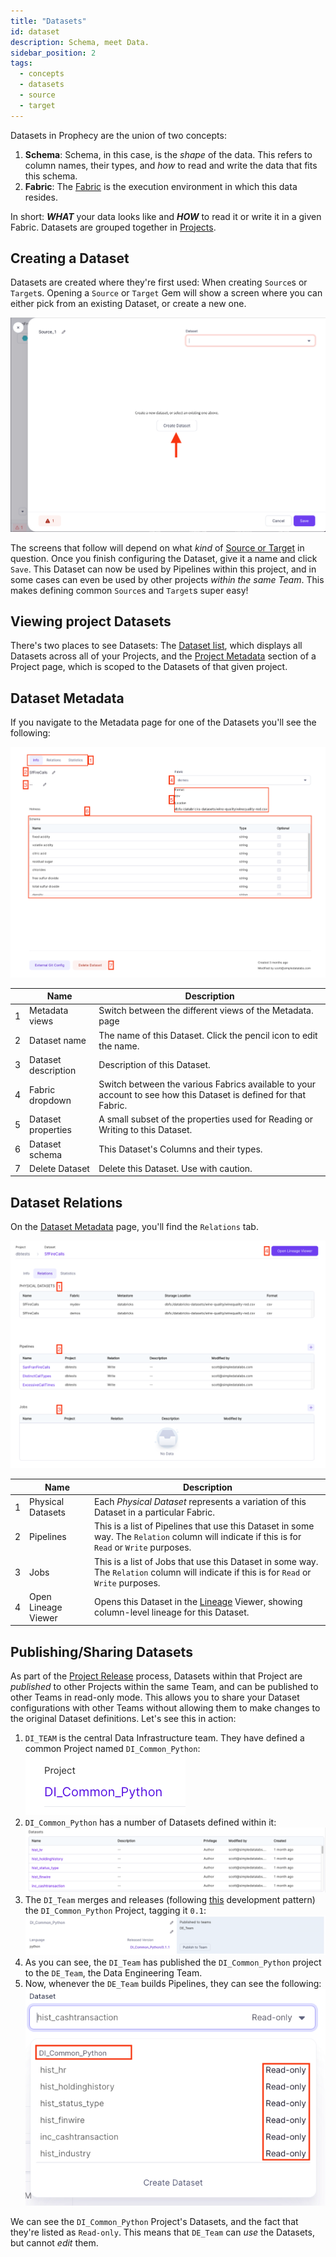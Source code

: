 ```yaml
---
title: "Datasets"
id: dataset
description: Schema, meet Data.
sidebar_position: 2
tags:
  - concepts
  - datasets
  - source
  - target
---
```


Datasets in Prophecy are the union of two concepts:

1. **Schema**: Schema, in this case, is the _shape_ of the data. This refers to column names, their types, and _how_ to read and write the data that fits this schema.
2. **Fabric**: The [Fabric](fabrics/fabrics.md) is the execution environment in which this data resides.

In short: **_WHAT_** your data looks like and **_HOW_** to read it or write it in a given Fabric. Datasets are grouped together in [Projects](project).

## Creating a Dataset

Datasets are created where they're first used: When creating `Source`s or `Target`s. Opening a `Source` or `Target` Gem will show a screen where you can either pick from an existing Dataset, or create a new one.

![Create a Dataset](img/dataset/create.png)

The screens that follow will depend on what _kind_ of [Source or Target](../Spark/gems/source-target/source-target.md) in question. Once you finish configuring the Dataset, give it a name and click `Save`. This Dataset can now be used by Pipelines within this project, and in some cases can even be used by other projects _within the same Team_. This makes defining common `Source`s and `Target`s super easy!

## Viewing project Datasets

There's two places to see Datasets: The [Dataset list](https://app.prophecy.io/metadata/entity/user/datasets), which displays all Datasets across all of your Projects, and the [Project Metadata](project/#project-metadata) section of a Project page, which is scoped to the Datasets of that given project.

## Dataset Metadata

If you navigate to the Metadata page for one of the Datasets you'll see the following:

![Dataset metadata page](img/dataset/ds_metadata.png)

|     | Name                | Description                                                                                                      |
| :-: | ------------------- | ---------------------------------------------------------------------------------------------------------------- |
|  1  | Metadata views      | Switch between the different views of the Metadata. page                                                         |
|  2  | Dataset name        | The name of this Dataset. Click the pencil icon to edit the name.                                                |
|  3  | Dataset description | Description of this Dataset.                                                                                     |
|  4  | Fabric dropdown     | Switch between the various Fabrics available to your account to see how this Dataset is defined for that Fabric. |
|  5  | Dataset properties  | A small subset of the properties used for Reading or Writing to this Dataset.                                    |
|  6  | Dataset schema      | This Dataset's Columns and their types.                                                                          |
|  7  | Delete Dataset      | Delete this Dataset. Use with caution.                                                                           |

## Dataset Relations

On the [Dataset Metadata](#dataset-metadata) page, you'll find the `Relations` tab.

![Dataset Relations](img/dataset/relations.png)

|     | Name                | Description                                                                                                                                   |
| :-: | ------------------- | --------------------------------------------------------------------------------------------------------------------------------------------- |
|  1  | Physical Datasets   | Each _Physical Dataset_ represents a variation of this Dataset in a particular Fabric.                                                        |
|  2  | Pipelines           | This is a list of Pipelines that use this Dataset in some way. The `Relation` column will indicate if this is for `Read` or `Write` purposes. |
|  3  | Jobs                | This is a list of Jobs that use this Dataset in some way. The `Relation` column will indicate if this is for `Read` or `Write` purposes.      |
|  4  | Open Lineage Viewer | Opens this Dataset in the [Lineage](../metadata/lineage.md) Viewer, showing column-level lineage for this Dataset.                            |

## Publishing/Sharing Datasets

As part of the [Project Release](project/#release) process, Datasets within that Project are _published_ to other Projects within the same Team, and can be published to other Teams in read-only mode. This allows you to share your Dataset configurations with other Teams without allowing them to make changes to the original Dataset definitions. Let's see this in action:

1. `DI_TEAM` is the central Data Infrastructure team. They have defined a common Project named `DI_Common_Python`:
   ![DI Team Project](img/dataset/pub1.png)
2. `DI_Common_Python` has a number of Datasets defined within it:
   ![DI Common Datasets](img/dataset/pub2.png)
3. The `DI_Team` merges and releases (following [this](project/#development-and-deployment) development pattern) the `DI_Common_Python` Project, tagging it `0.1`:
   ![DI Common Release](img/dataset/pub3.png)
4. As you can see, the `DI_Team` has published the `DI_Common_Python` project to the `DE_Team`, the Data Engineering Team.
5. Now, whenever the `DE_Team` builds Pipelines, they can see the following:
   ![Common Datasets](./img/dataset/pub4.png)

We can see the `DI_Common_Python` Project's Datasets, and the fact that they're listed as `Read-only`. This means that `DE_Team` can _use_ the Datasets, but cannot _edit_ them.
